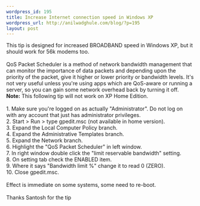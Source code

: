```yaml
--- 
wordpress_id: 195
title: Increase Internet connection speed in Windows XP
wordpress_url: http://anilwadghule.com/blog/?p=195
layout: post
---
```

This tip is designed for increased BROADBAND speed in Windows XP, but it should work for 56k modems too.<br /><br />QoS Packet Scheduler is a method of network bandwidth management that can monitor the importance of data packets and depending upon the priority of the packet, give it higher or lower priority or bandwidth levels. It's not very useful unless you're using apps which are QoS-aware or running a server, so you can gain some network overhead back by turning it off.<br /><strong>Note:</strong> This following tip will not work on XP Home Edition.<br /><br />1. Make sure you're logged on as actually "Administrator". Do not log on with any account that just has administrator privileges.<br />2. Start &gt; Run &gt; type gpedit.msc (not available in home version).<br />3. Expand the Local Computer Policy branch.<br />4. Expand the Administrative Templates branch.<br />5. Expand the Network branch.<br />6. Highlight the "QoS Packet Scheduler" in left window.<br />7. In right window double click the "limit reservable bandwidth" setting.<br />8. On setting tab check the ENABLED item.<br />9. Where it says "Bandwidth limit %" change it to read 0 (ZERO).<br />10. Close gpedit.msc.<br /><br />Effect is immediate on some systems, some need to re-boot.<br /><br />Thanks Santosh for the tip
